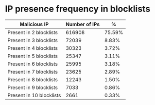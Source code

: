 # IP presence frequency in blocklists
| Malicious IP | Number of IPs | % |
|----|----|----|
| Present in 2 blocklists | 616908 | 75.59% |
| Present in 3 blocklists | 72039 | 8.83% |
| Present in 4 blocklists | 30323 | 3.72% |
| Present in 5 blocklists | 25347 | 3.11% |
| Present in 6 blocklists | 25995 | 3.18% |
| Present in 7 blocklists | 23625 | 2.89% |
| Present in 8 blocklists | 12243 | 1.50% |
| Present in 9 blocklists | 7033 | 0.86% |
| Present in 10 blocklists | 2661 | 0.33% |
